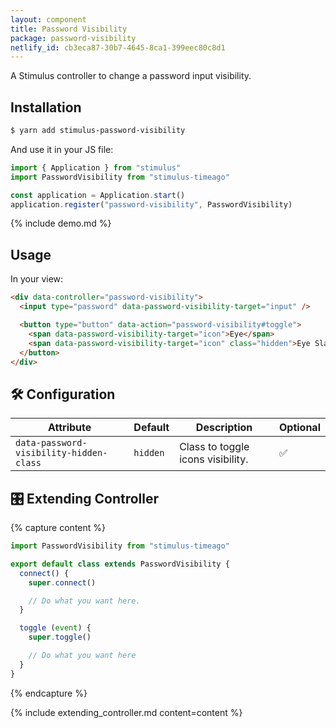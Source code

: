 ```yaml
---
layout: component
title: Password Visibility
package: password-visibility
netlify_id: cb3eca87-30b7-4645-8ca1-399eec80c8d1
---
```


A Stimulus controller to change a password input visibility.

## Installation

```bash
$ yarn add stimulus-password-visibility
```

And use it in your JS file:
```js
import { Application } from "stimulus"
import PasswordVisibility from "stimulus-timeago"

const application = Application.start()
application.register("password-visibility", PasswordVisibility)
```

{% include demo.md %}

## Usage

In your view:
```html
<div data-controller="password-visibility">
  <input type="password" data-password-visibility-target="input" />

  <button type="button" data-action="password-visibility#toggle">
    <span data-password-visibility-target="icon">Eye</span>
    <span data-password-visibility-target="icon" class="hidden">Eye Slash</span>
  </button>
</div>
```

## 🛠 Configuration

| Attribute | Default | Description | Optional |
| --------- | ------- | ----------- | -------- |
| `data-password-visibility-hidden-class` | `hidden` | Class to toggle icons visibility. | ✅ |

## 🎛 Extending Controller

{% capture content %}
```js
import PasswordVisibility from "stimulus-timeago"

export default class extends PasswordVisibility {
  connect() {
    super.connect()

    // Do what you want here.
  }

  toggle (event) {
    super.toggle()

    // Do what you want here
  }
}
```
{% endcapture %}

{% include extending_controller.md content=content %}
